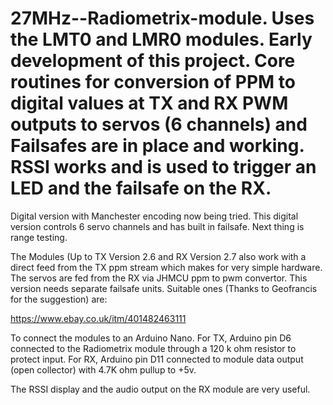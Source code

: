 # 27MHz--Radiometrix-module. Uses the LMT0 and LMR0 modules. Early development of this project.  Core routines for conversion of PPM to digital values at TX and RX PWM outputs to servos (6 channels) and Failsafes are in place and working. RSSI works and is used to trigger an LED and the failsafe on the RX. 

Digital version with Manchester encoding now being tried. This digital version controls 6 servo channels and has built in failsafe. Next thing is range testing.

The Modules (Up to TX Version 2.6 and RX Version 2.7 also work with a direct feed from the TX ppm stream which makes for very simple hardware. The servos are fed from the RX via JHMCU ppm to pwm convertor. This version needs separate failsafe units. Suitable ones (Thanks to Geofrancis for the suggestion) are:

https://www.ebay.co.uk/itm/401482463111

To connect the modules to an Arduino Nano. For TX, Arduino pin D6 connected to the Radiometrix module through a 120 k ohm resistor to protect input.
For RX, Arduino pin D11 connected to module data output (open collector) with 4.7K ohm pullup to +5v.

The RSSI display and the audio output on the RX module are very useful.
